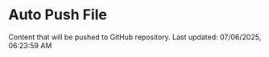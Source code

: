 # Auto Push File

Content that will be pushed to GitHub repository.
Last updated: 07/06/2025, 06:23:59 AM